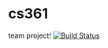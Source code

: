 # cs361
team project!
[![Build Status](https://travis-ci.org/yourguyphil/cs361.svg?branch=master)](https://travis-ci.org/yourguyphil/cs361)
